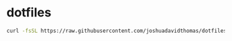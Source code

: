 # dotfiles

```bash
curl -fsSL https://raw.githubusercontent.com/joshuadavidthomas/dotfiles/main/install.sh | bash -
```